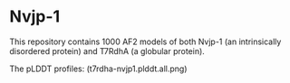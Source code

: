 # Nvjp-1
This repository contains 1000 AF2 models of both Nvjp-1 (an intrinsically disordered protein) and T7RdhA (a globular protein).

The pLDDT profiles:
(t7rdha-nvjp1.plddt.all.png)
